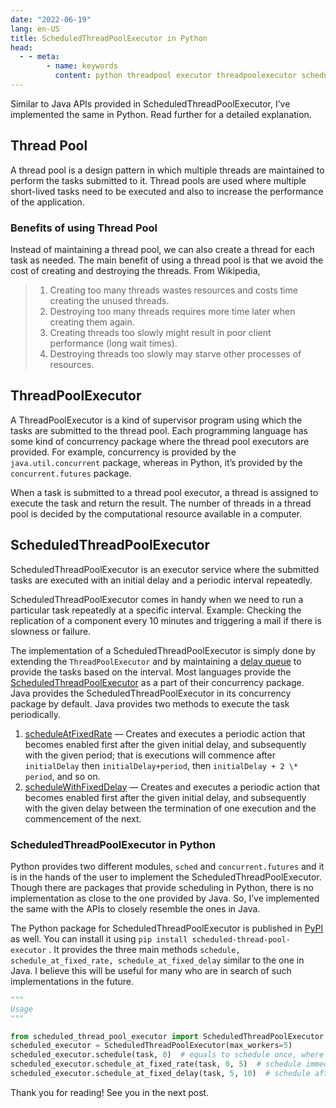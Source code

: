 ```yaml
---
date: "2022-06-19"
lang: en-US
title: ScheduledThreadPoolExecutor in Python
head:
  - - meta:
        - name: keywords
          content: python threadpool executor threadpoolexecutor scheduler
---
```


Similar to Java APIs provided in ScheduledThreadPoolExecutor, I’ve implemented the same in Python. Read further for a detailed explanation.

## Thread Pool

A thread pool is a design pattern in which multiple threads are maintained to perform the tasks submitted to it. Thread pools are used where multiple short-lived tasks need to be executed and also to increase the performance of the application.

### Benefits of using Thread Pool

Instead of maintaining a thread pool, we can also create a thread for each task as needed. The main benefit of using a thread pool is that we avoid the cost of creating and destroying the threads. From Wikipedia,

> 1. Creating too many threads wastes resources and costs time creating the unused threads.
> 2. Destroying too many threads requires more time later when creating them again.
> 3. Creating threads too slowly might result in poor client performance (long wait times).
> 4. Destroying threads too slowly may starve other processes of resources.

## ThreadPoolExecutor

A ThreadPoolExecutor is a kind of supervisor program using which the tasks are submitted to the thread pool. Each programming language has some kind of concurrency package where the thread pool executors are provided. For example, concurrency is provided by the `java.util.concurrent` package, whereas in Python, it’s provided by the `concurrent.futures` package.

When a task is submitted to a thread pool executor, a thread is assigned to execute the task and return the result. The number of threads in a thread pool is decided by the computational resource available in a computer.

## ScheduledThreadPoolExecutor

ScheduledThreadPoolExecutor is an executor service where the submitted tasks are executed with an initial delay and a periodic interval repeatedly.

ScheduledThreadPoolExecutor comes in handy when we need to run a particular task repeatedly at a specific interval. Example: Checking the replication of a component every 10 minutes and triggering a mail if there is slowness or failure.

The implementation of a ScheduledThreadPoolExecutor is simply done by extending the `ThreadPoolExecutor` and by maintaining a [delay queue](/blog/delay-queue-py.html) to provide the tasks based on the interval. Most languages provide the [ScheduledThreadPoolExecutor](https://docs.oracle.com/javase/8/docs/api/java/util/concurrent/ScheduledThreadPoolExecutor.html) as a part of their concurrency package. Java provides the ScheduledThreadPoolExecutor in its concurrency package by default. Java provides two methods to execute the task periodically.

1. [scheduleAtFixedRate](https://docs.oracle.com/javase/8/docs/api/java/util/concurrent/ScheduledThreadPoolExecutor.html#scheduleAtFixedRate-java.lang.Runnable-long-long-java.util.concurrent.TimeUnit-) — Creates and executes a periodic action that becomes enabled first after the given initial delay, and subsequently with the given period; that is executions will commence after `initialDelay` then `initialDelay+period`, then `initialDelay + 2 \* period`, and so on.
2. [scheduleWithFixedDelay](https://docs.oracle.com/javase/8/docs/api/java/util/concurrent/ScheduledThreadPoolExecutor.html#scheduleWithFixedDelay-java.lang.Runnable-long-long-java.util.concurrent.TimeUnit-) — Creates and executes a periodic action that becomes enabled first after the given initial delay, and subsequently with the given delay between the termination of one execution and the commencement of the next.

### ScheduledThreadPoolExecutor in Python

Python provides two different modules, `sched` and `concurrent.futures` and it is in the hands of the user to implement the ScheduledThreadPoolExecutor. Though there are packages that provide scheduling in Python, there is no implementation as close to the one provided by Java. So, I’ve implemented the same with the APIs to closely resemble the ones in Java.

The Python package for ScheduledThreadPoolExecutor is published in [PyPI](https://pypi.org/project/scheduled-thread-pool-executor/) as well. You can install it using `pip install scheduled-thread-pool-executor` . It provides the three main methods `schedule, schedule_at_fixed_rate, schedule_at_fixed_delay` similar to the one in Java. I believe this will be useful for many who are in search of such implementations in the future.

```python
"""
Usage
"""

from scheduled_thread_pool_executor import ScheduledThreadPoolExecutor
scheduled_executor = ScheduledThreadPoolExecutor(max_workers=5)
scheduled_executor.schedule(task, 0)  # equals to schedule once, where task is a callable
scheduled_executor.schedule_at_fixed_rate(task, 0, 5)  # schedule immediately and run periodically for every 5 secs
scheduled_executor.schedule_at_fixed_delay(task, 5, 10)  # schedule after 5secs (initial delay) and run periodically for every 10secs
```

Thank you for reading! See you in the next post.
